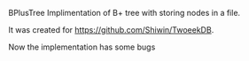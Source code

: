 BPlusTree
Implimentation of B+ tree with storing nodes in a file.

It was created for https://github.com/Shiwin/TwoeekDB.

Now the implementation has some bugs
